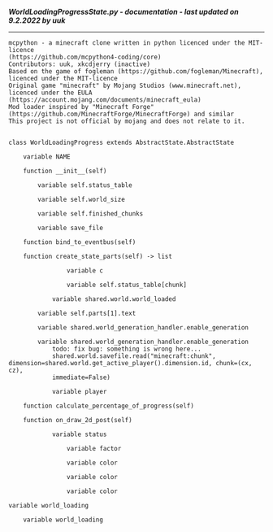 ***WorldLoadingProgressState.py - documentation - last updated on 9.2.2022 by uuk***
___

    mcpython - a minecraft clone written in python licenced under the MIT-licence 
    (https://github.com/mcpython4-coding/core)
    Contributors: uuk, xkcdjerry (inactive)
    Based on the game of fogleman (https://github.com/fogleman/Minecraft), licenced under the MIT-licence
    Original game "minecraft" by Mojang Studios (www.minecraft.net), licenced under the EULA
    (https://account.mojang.com/documents/minecraft_eula)
    Mod loader inspired by "Minecraft Forge" (https://github.com/MinecraftForge/MinecraftForge) and similar
    This project is not official by mojang and does not relate to it.


    class WorldLoadingProgress extends AbstractState.AbstractState

        variable NAME

        function __init__(self)

            variable self.status_table

            variable self.world_size

            variable self.finished_chunks

            variable save_file

        function bind_to_eventbus(self)

        function create_state_parts(self) -> list

                    variable c

                    variable self.status_table[chunk]

                variable shared.world.world_loaded

            variable self.parts[1].text

            variable shared.world_generation_handler.enable_generation

            variable shared.world_generation_handler.enable_generation
                todo: fix bug: something is wrong here...
                shared.world.savefile.read("minecraft:chunk", dimension=shared.world.get_active_player().dimension.id, chunk=(cx, cz),
                immediate=False)

                variable player

        function calculate_percentage_of_progress(self)

        function on_draw_2d_post(self)

                variable status

                    variable factor

                    variable color

                    variable color

                    variable color

    variable world_loading

        variable world_loading